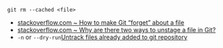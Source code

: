     git rm --cached <file>
    
- [stackoverflow.com ~ How to make Git “forget” about a file](https://stackoverflow.com/a/1274447)
- [stackoverflow.com ~ Why are there two ways to unstage a file in Git?](https://stackoverflow.com/a/6919749)
- `-n` or `--dry-run`[Untrack files already added to git repository](https://www.codeblocq.com/2016/01/Untrack-files-already-added-to-git-repository-based-on-gitignore/)
